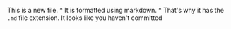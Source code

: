 This is a new file. * It is formatted using markdown. * That's why it has the `.md` file extension.
It looks like you haven't committed 

